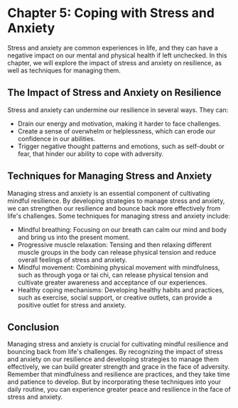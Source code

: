 Chapter 5: Coping with Stress and Anxiety
=========================================

Stress and anxiety are common experiences in life, and they can have a negative impact on our mental and physical health if left unchecked. In this chapter, we will explore the impact of stress and anxiety on resilience, as well as techniques for managing them.

The Impact of Stress and Anxiety on Resilience
----------------------------------------------

Stress and anxiety can undermine our resilience in several ways. They can:

* Drain our energy and motivation, making it harder to face challenges.
* Create a sense of overwhelm or helplessness, which can erode our confidence in our abilities.
* Trigger negative thought patterns and emotions, such as self-doubt or fear, that hinder our ability to cope with adversity.

Techniques for Managing Stress and Anxiety
------------------------------------------

Managing stress and anxiety is an essential component of cultivating mindful resilience. By developing strategies to manage stress and anxiety, we can strengthen our resilience and bounce back more effectively from life's challenges. Some techniques for managing stress and anxiety include:

* Mindful breathing: Focusing on our breath can calm our mind and body and bring us into the present moment.
* Progressive muscle relaxation: Tensing and then relaxing different muscle groups in the body can release physical tension and reduce overall feelings of stress and anxiety.
* Mindful movement: Combining physical movement with mindfulness, such as through yoga or tai chi, can release physical tension and cultivate greater awareness and acceptance of our experiences.
* Healthy coping mechanisms: Developing healthy habits and practices, such as exercise, social support, or creative outlets, can provide a positive outlet for stress and anxiety.

Conclusion
----------

Managing stress and anxiety is crucial for cultivating mindful resilience and bouncing back from life's challenges. By recognizing the impact of stress and anxiety on our resilience and developing strategies to manage them effectively, we can build greater strength and grace in the face of adversity. Remember that mindfulness and resilience are practices, and they take time and patience to develop. But by incorporating these techniques into your daily routine, you can experience greater peace and resilience in the face of stress and anxiety.
